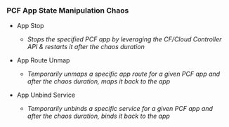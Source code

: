 ### PCF App State Manipulation Chaos

- App Stop
  - *Stops the specified PCF app by leveraging the CF/Cloud Controller API & restarts it after the chaos duration*
    
- App Route Unmap
  - *Temporarily unmaps a specific app route for a given PCF app and after the chaos duration, maps it back to the app*
    
- App Unbind Service
  - *Temporarily unbinds a specific service for a given PCF app and after the chaos duration, binds it back to the app*

